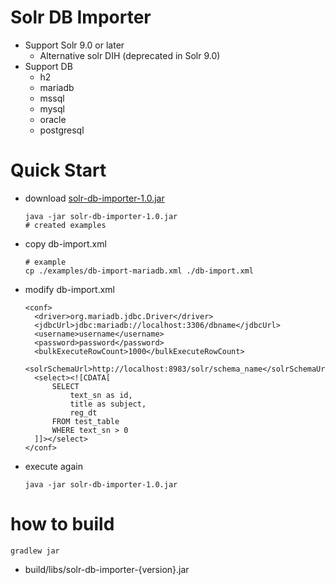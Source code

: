 # Solr DB Importer
- Support Solr 9.0 or later
  - Alternative solr DIH (deprecated in Solr 9.0)
- Support DB
  - h2
  - mariadb
  - mssql
  - mysql
  - oracle
  - postgresql

# Quick Start
- download [solr-db-importer-1.0.jar](https://github.com/saro-lab/solr-db-importer/releases/download/1.0/solr-db-importer-1.0.jar)
  ```
  java -jar solr-db-importer-1.0.jar
  # created examples
  ```
- copy db-import.xml
  ```
  # example
  cp ./examples/db-import-mariadb.xml ./db-import.xml
  ```
- modify db-import.xml
  ```
  <conf>
    <driver>org.mariadb.jdbc.Driver</driver>
    <jdbcUrl>jdbc:mariadb://localhost:3306/dbname</jdbcUrl>
    <username>username</username>
    <password>password</password>
    <bulkExecuteRowCount>1000</bulkExecuteRowCount>
    <solrSchemaUrl>http://localhost:8983/solr/schema_name</solrSchemaUrl>
    <select><![CDATA[
        SELECT
            text_sn as id,
            title as subject,
            reg_dt
        FROM test_table
        WHERE text_sn > 0
    ]]></select>
  </conf>
  ```
- execute again
  ```
  java -jar solr-db-importer-1.0.jar
  ```

# how to build
```
gradlew jar
```
- build/libs/solr-db-importer-{version}.jar